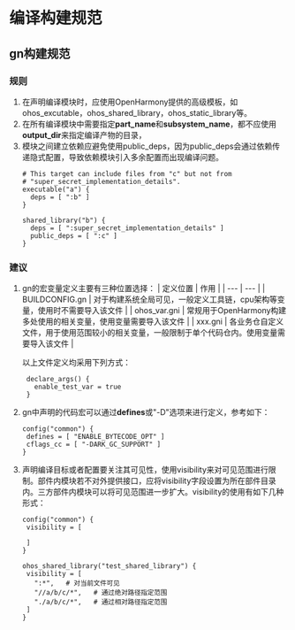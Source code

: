 # 编译构建规范
## gn构建规范
### 规则
1. 在声明编译模块时，应使用OpenHarmony提供的高级模板，如ohos_excutable，ohos_shared_library，ohos_static_library等。
2. 在所有编译模块中需要指定**part_name**和**subsystem_name**，都不应使用**output_dir**来指定编译产物的目录，
3. 模块之间建立依赖应避免使用public_deps，因为public_deps会通过依赖传递隐式配置，导致依赖模块引入多余配置而出现编译问题。
    ```
    # This target can include files from "c" but not from
    # "super_secret_implementation_details".
    executable("a") {
      deps = [ ":b" ]
    }

    shared_library("b") {
      deps = [ ":super_secret_implementation_details" ]
      public_deps = [ ":c" ]
    }
    ```
### 建议
1. gn的宏变量定义主要有三种位置选择：
   | 定义位置 | 作用 |
   | --- | --- |
   | BUILDCONFIG.gn | 对于构建系统全局可见，一般定义工具链，cpu架构等变量，使用时不需要导入该文件 |
   | ohos_var.gni | 常规用于OpenHarmony构建多处使用的相关变量，使用变量需要导入该文件 |
   | xxx.gni | 各业务仓自定义文件，用于使用范围较小的相关变量，一般限制于单个代码仓内。使用变量需要导入该文件 |

   以上文件定义均采用下列方式：
   ```
    declare_args() {
      enable_test_var = true
    }
   ```
2. gn中声明的代码宏可以通过**defines**或"-D"选项来进行定义，参考如下：
   ```
   config("common") {
    defines = [ "ENABLE_BYTECODE_OPT" ]
    cflags_cc = [ "-DARK_GC_SUPPORT" ]
   }
   ```
3. 声明编译目标或者配置要关注其可见性，使用visibility来对可见范围进行限制。部件内模块若不对外提供接口，应将visibility字段设置为所在部件目录内。三方部件内模块可以将可见范围进一步扩大。visibility的使用有如下几种形式：
   ```
   config("common") {
    visibility = [

    ]
   }

   ohos_shared_library("test_shared_library") {
    visibility = [
      ":*",   # 对当前文件可见
      "//a/b/c/*",   # 通过绝对路径指定范围
      "./a/b/c/*",   # 通过相对路径指定范围
    ]
   }
   ```